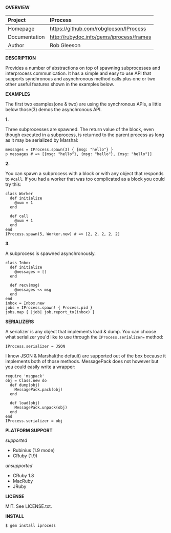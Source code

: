__OVERVIEW__


| Project         | IProcess    
|:----------------|:--------------------------------------------------
| Homepage        | https://github.com/robgleeson/IProcess
| Documentation   | http://rubydoc.info/gems/iprocess/frames 
| Author          | Rob Gleeson             


__DESCRIPTION__

  Provides a number of  abstractions on top of spawning subprocesses and interprocess 
  communication. It has a simple and easy to use API that supports synchronous and 
  asynchronous method calls plus one or two other useful features shown in the 
  examples below.

__EXAMPLES__

The first two examples(one & two) are using the synchronous APIs, a little below
those(3) demos the asynchronous API.

__1.__

Three subprocesses are spawned. The return value of the block, even though executed 
in a subprocess, is returned to the parent process as long as it may be serialized 
by Marshal:
  
    messages = IProcess.spawn(3) { {msg: "hello"} }
    p messages # => [{msg: "hello"}, {msg: "hello"}, {msg: "hello"}]

__2.__

You can spawn a subprocess with a block or with any object that responds to 
`#call`. If you had a worker that was too complicated as a block you could 
try this:

    class Worker
      def initialize
        @num = 1
      end

      def call
        @num + 1
      end
    end
    IProcess.spawn(5, Worker.new) # => [2, 2, 2, 2, 2]

__3.__

A subprocess is spawned asynchronously. 

    class Inbox
      def initialize
        @messages = []
      end

      def recv(msg)
        @messages << msg
      end
    end
    inbox = Inbox.new
    jobs = IProcess.spawn! { Process.pid }
    jobs.map { |job| job.report_to(inbox) }

__SERIALIZERS__

A serializer is any object that implements load & dump. 
You can choose what serializer you'd like to use through 
the `IProcess.serializer=` method:

    IProcess.serializer = JSON

I know JSON & Marshal(the default) are supported out of 
the box because it implements both of those methods. 
MessagePack does not however but you could easily write 
a wrapper:

    require 'msgpack'
    obj = Class.new do
      def dump(obj)
        MessagePack.pack(obj)
      end

      def load(obj)
        MessagePack.unpack(obj)
      end
    end
    IProcess.serializer = obj

__PLATFORM SUPPORT__

_supported_

  * Rubinius (1.9 mode) 
  * CRuby (1.9)

_unsupported_
  
  * CRuby 1.8
  * MacRuby
  * JRuby

__LICENSE__

MIT. See LICENSE.txt.

__INSTALL__

    $ gem install iprocess
